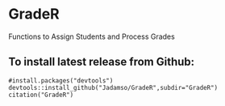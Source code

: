 # GradeR
Functions to Assign Students and Process Grades


## To install latest release from Github: 

    #install.packages("devtools")
    devtools::install_github("Jadamso/GradeR",subdir="GradeR")
    citation("GradeR")


